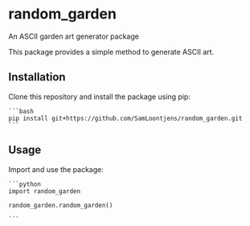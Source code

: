 # random_garden
An ASCII garden art generator package

This package provides a simple method to generate ASCII art.

## Installation

Clone this repository and install the package using pip:

    ```bash
    pip install git+https://github.com/SamLoontjens/random_garden.git
    ```

## Usage

Import and use the package:

    ```python
    import random_garden

    random_garden.random_garden()
    
    ```
